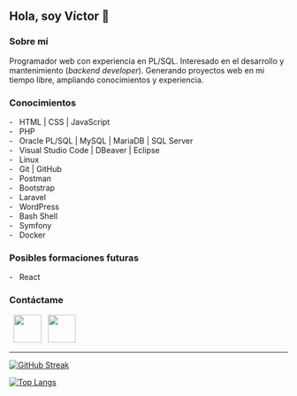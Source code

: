 <h2> Hola, soy Víctor 👋 </h2>

<h3> Sobre mí </h3>
<p>Programador web con experiencia en PL/SQL. Interesado en el desarrollo y mantenimiento (<i>backend developer</i>). Generando proyectos web en mi tiempo libre, ampliando conocimientos y experiencia. </p>

<h3> Conocimientos </h3>
- &nbsp; HTML | CSS | JavaScript <br>
- &nbsp; PHP <br>
- &nbsp; Oracle PL/SQL | MySQL | MariaDB | SQL Server <br>
- &nbsp; Visual Studio Code | DBeaver | Eclipse <br>
- &nbsp; Linux <br>
- &nbsp; Git | GitHub <br>
- &nbsp; Postman <br>
- &nbsp; Bootstrap <br>
- &nbsp; Laravel <br>
- &nbsp; WordPress <br>
- &nbsp; Bash Shell <br>
- &nbsp; Symfony <br>
- &nbsp; Docker <br>

<h3> Posibles formaciones futuras </h3>
- &nbsp; React <br>

<h3> Contáctame </h3>
<p align="left">
&nbsp; <a href="https://es.linkedin.com/in/garcia-victor" target="_blank" rel="noopener noreferrer"><img src="https://img.icons8.com/plasticine/100/000000/linkedin.png" width="50" /></a>
&nbsp; <a href="https://github.com/Victor-369" target="_blank" rel="noopener noreferrer"><img src="https://img.icons8.com/plasticine/100/000000/github.png" width="50" /></a>
</p>

<hr>

[![GitHub Streak](https://github-readme-streak-stats.herokuapp.com?user=Victor-369&theme=transparent&locale=es&date_format=j%20M%5B%20Y%5D&card_width=473)](https://git.io/streak-stats)

[![Top Langs](https://github-readme-stats.vercel.app/api/top-langs/?username=Victor-369&layout=compact)](https://github.com/Victor-369/github-readme-stats)
